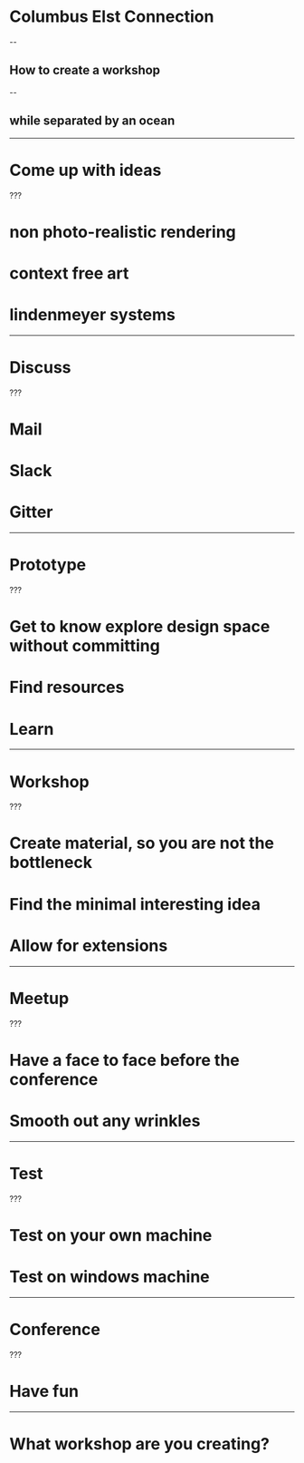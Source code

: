 # Columbus Elst Connection

--

## How to create a workshop

--

## while separated by an ocean

---

# Come up with ideas

???

# non photo-realistic rendering
# context free art
# lindenmeyer systems

---

# Discuss

???

# Mail
# Slack
# Gitter

---

# Prototype

???

# Get to know explore design space without committing
# Find resources
# Learn

---

# Workshop

???

# Create material, so you are not the bottleneck
# Find the minimal interesting idea
# Allow for extensions

---

# Meetup

???

# Have a face to face before the conference
# Smooth out any wrinkles

---

# Test

???

# Test on your own machine
# Test on windows machine

---

# Conference

???

# Have fun

---

# What workshop are you creating?
